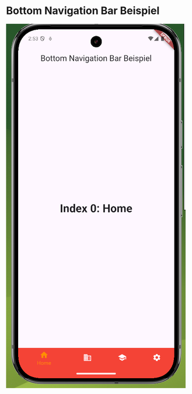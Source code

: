 # Bottom Navigation Bar Beispiel

<img title="App Drawer" alt="Alt text" src="assets/screenshot.png">
